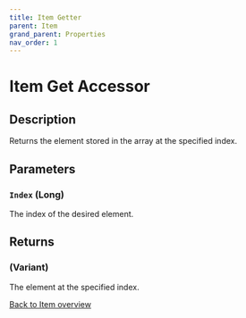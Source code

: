 ```yaml
---
title: Item Getter
parent: Item
grand_parent: Properties
nav_order: 1
---
```


# Item Get Accessor

## Description
Returns the element stored in the array at the specified index.

## Parameters
### `Index` (Long) 
The index of the desired element.

## Returns
### (Variant) 
The element at the specified index.

[Back to Item overview](https://senipah.github.io/VBA-Better-Array/api/properties/item/)